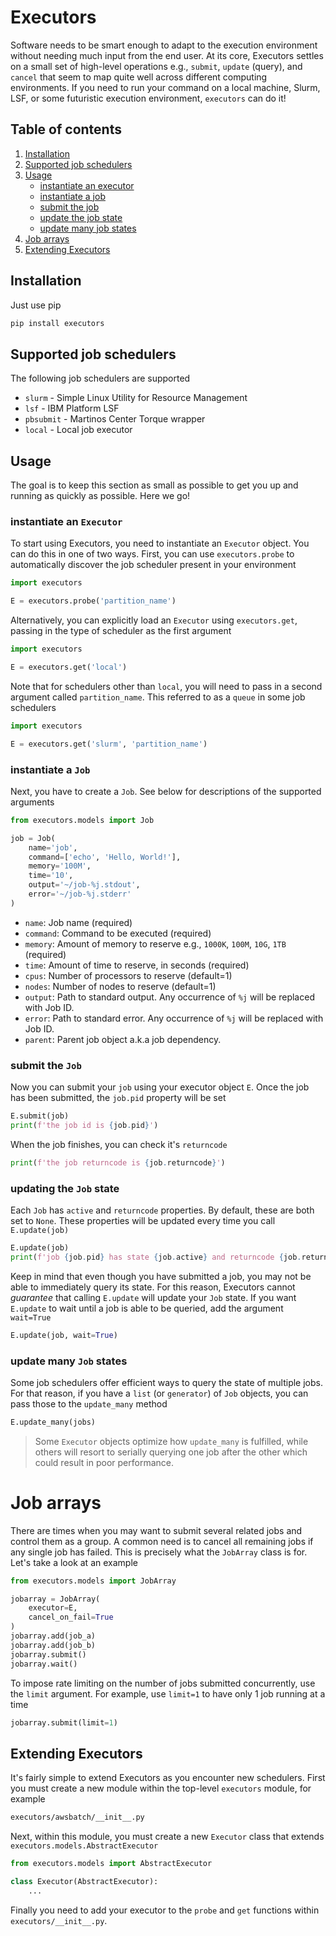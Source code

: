 Executors
=========
Software needs to be smart enough to adapt to the execution environment without needing 
much input from the end user. At its core, Executors settles on a small set of high-level 
operations e.g., `submit`, `update` (query), and `cancel` that seem to map quite well 
across different computing environments. If you need to run your command on a local machine, 
Slurm, LSF, or some futuristic execution environment, `executors` can do it!

## Table of contents
1. [Installation](#installation)
2. [Supported job schedulers](#supported-job-schedulers)
3. [Usage](#usage)
   * [instantiate an executor](#instantiate-an-executor)
   * [instantiate a job](#instantiate-a-job)
   * [submit the job](#submit-the-job)
   * [update the job state](#update-the-job-state)
   * [update many job states](#update-many-job-states)
4. [Job arrays](#job-arrays)
5. [Extending Executors](#extending-executors)

## Installation
Just use pip

```bash
pip install executors
```

## Supported job schedulers
The following job schedulers are supported

* `slurm` - Simple Linux Utility for Resource Management
* `lsf` - IBM Platform LSF
* `pbsubmit` - Martinos Center Torque wrapper
* `local` - Local job executor

## Usage
The goal is to keep this section as small as possible to get you up and running 
as quickly as possible. Here we go!

### instantiate an `Executor`
To start using Executors, you need to instantiate an `Executor` object. You can 
do this in one of two ways. First, you can use `executors.probe` to 
automatically discover the job scheduler present in your environment

```python
import executors

E = executors.probe('partition_name')
```

Alternatively, you can explicitly load an `Executor` using `executors.get`, 
passing in the type of scheduler as the first argument

```python
import executors

E = executors.get('local')
```

Note that for schedulers other than `local`, you will need to pass in a second 
argument called `partition_name`. This referred to as a `queue` in some job 
schedulers

```python
import executors

E = executors.get('slurm', 'partition_name')
```

### instantiate a `Job`
Next, you have to create a `Job`. See below for descriptions of the supported 
arguments

```python
from executors.models import Job

job = Job(
    name='job',
    command=['echo', 'Hello, World!'],
    memory='100M',
    time='10',
    output='~/job-%j.stdout',
    error='~/job-%j.stderr'
)
```

* `name`: Job name (required)
* `command`: Command to be executed (required)
* `memory`: Amount of memory to reserve e.g., `1000K`, `100M`, `10G`, `1TB` (required)
* `time`: Amount of time to reserve, in seconds (required)
* `cpus`: Number of processors to reserve (default=1)
* `nodes`: Number of nodes to reserve (default=1)
* `output`: Path to standard output. Any occurrence of `%j` will be replaced with Job ID.
* `error`: Path to standard error. Any occurrence of `%j` will be replaced with Job ID.
* `parent`: Parent job object a.k.a job dependency.

### submit the `Job`
Now you can submit your `job` using your executor object `E`. Once the job has 
been submitted, the `job.pid` property will be set

```python
E.submit(job)
print(f'the job id is {job.pid}')
```

When the job finishes, you can check it's `returncode`

```python
print(f'the job returncode is {job.returncode}')

```

### updating the `Job` state
Each `Job` has `active` and `returncode` properties. By default, these are 
both set to `None`. These properties will be updated every time you call 
`E.update(job)`

```python
E.update(job)
print(f'job {job.pid} has state {job.active} and returncode {job.returncode}')
```

Keep in mind that even though you have submitted a job, you may not be able to 
immediately query its state. For this reason, Executors cannot *guarantee* that 
calling `E.update` will update your `Job` state. If you want `E.update` to wait 
until a job is able to be queried, add the argument `wait=True`

```python
E.update(job, wait=True)
```

### update many `Job` states
Some job schedulers offer efficient ways to query the state of multiple jobs. 
For that reason, if you have a `list` (or `generator`) of `Job` objects, 
you can pass those to the `update_many` method

```python
E.update_many(jobs)
```

> Some `Executor` objects optimize how `update_many` is fulfilled, while others 
> will resort to serially querying one job after the other which could result in 
> poor performance.

# Job arrays
There are times when you may want to submit several related jobs and control 
them as a group. A common need is to cancel all remaining jobs if any single job 
has failed. This is precisely what the `JobArray` class is for. Let's take a look 
at an example

```python
from executors.models import JobArray

jobarray = JobArray(
    executor=E,
    cancel_on_fail=True
)
jobarray.add(job_a)
jobarray.add(job_b)
jobarray.submit()
jobarray.wait()
```

To impose rate limiting on the number of jobs submitted concurrently, use the 
`limit` argument. For example, use `limit=1` to have only 1 job running at a 
time

```python
jobarray.submit(limit=1)
```

## Extending Executors
It's fairly simple to extend Executors as you encounter new schedulers. First 
you must create a new module within the top-level `executors` module, for example

```bash
executors/awsbatch/__init__.py
```

Next, within this module, you must create a new `Executor` class that extends 
`executors.models.AbstractExecutor`

```python
from executors.models import AbstractExecutor

class Executor(AbstractExecutor):
    ...
```

Finally you need to add your executor to the `probe` and `get` functions within 
`executors/__init__.py`.

